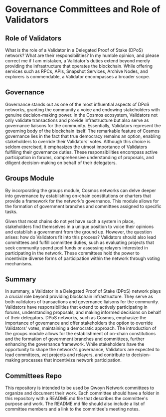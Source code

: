 # Governance Committees and Role of Validators

## Role of Validators

What is the role of a Validator in a Delegated Proof of Stake (DPoS) network? What are their responsibilities? In my humble opinion, and please correct me if I am mistaken, a Validator's duties extend beyond merely providing the infrastructure that operates the blockchain. While offering services such as RPCs, APIs, Snapshot Services, Archive Nodes, and explorers is commendable, a Validator encompasses a broader scope.

## Governance
Governance stands out as one of the most influential aspects of DPoS networks, granting the community a voice and endowing stakeholders with genuine decision-making power. In the Cosmos ecosystem, Validators not only validate transactions and provide infrastructure but also serve as governance liaisons for the community. Essentially, Validators represent the governing body of the blockchain itself. The remarkable feature of Cosmos governance lies in the fact that true democracy remains an option, enabling stakeholders to override their Validators' votes. Although this choice is seldom exercised, it emphasizes the utmost importance of Validators fulfilling their governance duties. These responsibilities encompass active participation in forums, comprehensive understanding of proposals, and diligent decision-making on behalf of their delegators.

## Groups Module
By incorporating the groups module, Cosmos networks can delve deeper into governance by establishing on-chain constitutions or charters that provide a framework for the network's governance. This module allows for the formation of government branches and committees assigned to specific tasks.

Given that most chains do not yet have such a system in place, stakeholders find themselves in a unique position to voice their opinions and establish a government from the ground up. However, the question arises: how do Validators fit into this process? Validators should also lead committees and fulfill committee duties, such as evaluating projects that seek community spend pool funds or assessing relayers interested in participating in the network. These committees hold the power to incentivize diverse forms of participation within the network through voting mechanisms.

## Summary
In summary, a Validator in a Delegated Proof of Stake (DPoS) network plays a crucial role beyond providing blockchain infrastructure. They serve as both validators of transactions and governance liaisons for the community. Validators have responsibilities that extend to actively participating in forums, understanding proposals, and making informed decisions on behalf of their delegators. DPoS networks, such as Cosmos, emphasize the importance of governance and offer stakeholders the option to override Validators' votes, maintaining a democratic approach. The introduction of the groups module allows for the establishment of on-chain constitutions and the formation of government branches and committees, further enhancing the governance framework. While stakeholders have the opportunity to shape the network's governance, Validators are expected to lead committees, vet projects and relayers, and contribute to decision-making processes that incentivize network participation.

## Committees Repo
This repository is intended to be used by Qwoyn Network committees to organize and document their work. Each committee should have a folder in this repository with a README.md file that describes the committee's purpose and work. The README.md file should also include a list of committee members and a link to the committee's meeting notes.